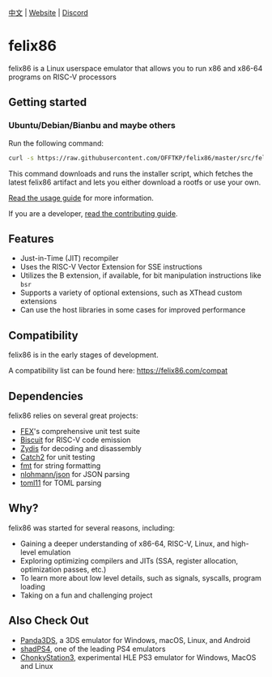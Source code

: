 [中文](./README_CN.md) | [Website](https://felix86.com) | [Discord](https://discord.gg/TgBxgFwByU)

# felix86

felix86 is a Linux userspace emulator that allows you to run x86 and x86-64 programs on RISC-V processors

## Getting started

### Ubuntu/Debian/Bianbu and maybe others
Run the following command:

```bash
curl -s https://raw.githubusercontent.com/OFFTKP/felix86/master/src/felix86/tools/install.sh -o /tmp/felix86_install.sh && bash /tmp/felix86_install.sh && rm /tmp/felix86_install.sh
```

This command downloads and runs the installer script, which fetches the latest felix86 artifact and lets you either download a rootfs or use your own.

[Read the usage guide](./docs/how-to-use.md) for more information.

If you are a developer, [read the contributing guide](./docs/contributing.md).

## Features
- Just-in-Time (JIT) recompiler
- Uses the RISC-V Vector Extension for SSE instructions
- Utilizes the B extension, if available, for bit manipulation instructions like `bsr`
- Supports a variety of optional extensions, such as XThead custom extensions
- Can use the host libraries in some cases for improved performance

## Compatibility
felix86 is in the early stages of development.

A compatibility list can be found here: https://felix86.com/compat

## Dependencies
felix86 relies on several great projects:

- [FEX](https://github.com/FEX-Emu/FEX)'s comprehensive unit test suite
- [Biscuit](https://github.com/lioncash/biscuit) for RISC-V code emission
- [Zydis](https://github.com/zyantific/zydis) for decoding and disassembly
- [Catch2](https://github.com/catchorg/Catch2) for unit testing
- [fmt](https://github.com/fmtlib/fmt) for string formatting
- [nlohmann/json](https://github.com/nlohmann/json) for JSON parsing
- [toml11](https://github.com/ToruNiina/toml11) for TOML parsing

## Why?
felix86 was started for several reasons, including:

- Gaining a deeper understanding of x86-64, RISC-V, Linux, and high-level emulation
- Exploring optimizing compilers and JITs (SSA, register allocation, optimization passes, etc.)
- To learn more about low level details, such as signals, syscalls, program loading
- Taking on a fun and challenging project

## Also Check Out

- [Panda3DS](https://github.com/wheremyfoodat/Panda3DS), a 3DS emulator for Windows, macOS, Linux, and Android
- [shadPS4](https://github.com/shadps4-emu/shadPS4), one of the leading PS4 emulators
- [ChonkyStation3](https://github.com/liuk7071/ChonkyStation3), experimental HLE PS3 emulator for Windows, MacOS and Linux
